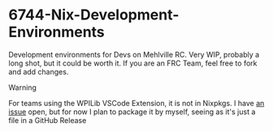 # 6744-Nix-Development-Environments

Development environments for Devs on Mehlville RC. Very WIP, probably a long shot, but it could be worth it. If you are an FRC Team, feel free to fork and add changes.

> [!WARNING]
> For teams using the WPILib VSCode Extension, it is not in Nixpkgs. I have [an issue](https://github.com/NixOS/nixpkgs/issues/393313) open, but for now I plan to package it by myself, seeing as it's just a file in a GitHub Release
